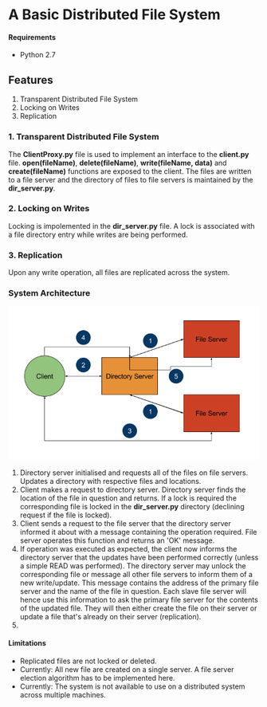 # A Basic Distributed File System

#### Requirements
* Python 2.7

## Features
1. Transparent Distributed File System
2. Locking on Writes
3. Replication

### 1. Transparent Distributed File System
The **ClientProxy.py** file is used to implement an interface to the **client.py** file. **open(fileName)**, **delete(fileName)**, **write(fileName, data)** and **create(fileName)** functions are exposed to the client.
The files are written to a file server and the directory of files to file servers is maintained by the **dir_server.py**.

### 2. Locking on Writes
Locking is impolemented in the **dir_server.py** file. A lock is associated with a file directory entry while writes are being performed.

### 3. Replication
Upon any write operation, all files are replicated across the system.

### System Architecture
![alt tag](https://raw.githubusercontent.com/eoghanmartin/Distributed_Systems/master/Project/components.png)
1. Directory server initialised and requests all of the files on file servers. Updates a directory with respective files and locations.
2. Client makes a request to directory server. Directory server finds the location of the file in question and returns. If a lock is required the corresponding file is locked in the **dir_server.py** directory (declining request if the file is locked).
3. Client sends a request to the file server that the directory server informed it about with a message containing the operation required. File server operates this function and returns an 'OK' message.
4. If operation was executed as expected, the client now informs the directory server that the updates have been performed correctly (unless a simple READ was performed). The directory server may unlock the corresponding file or message all other file servers to inform them of a new write/update. This message contains the address of the primary file server and the name of the file in question. Each slave file server will hence use this information to ask the primary file server for the contents of the updated file. They will then either create the file on their server or update a file that's already on their server (replication).
5. 

#### Limitations
* Replicated files are not locked or deleted.
* Currently: All new file are created on a single server. A file server election algorithm has to be implemented here.
* Currently: The system is not available to use on a distributed system across multiple machines.
